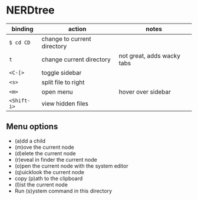 # NERDtree

| binding     | action                      | notes                      |
|-------------|-----------------------------|----------------------------|
| `$ cd CD`   | change to current directory |                            |
| `t`         | change current directory    | not great, adds wacky tabs |
| `<C-[>`     | toggle sidebar              |                            |
| `<s>`       | split file to right         |                            |
| `<m>`       | open menu                   | hover over sidebar         |
| `<Shift-i>` | view hidden files           |                            |


## Menu options
* (a)dd a child
* (m)ove the current node
* (d)elete the current node
* (r)eveal in finder the current node
* (o)pen the current node with the system editor
* (q)uicklook the current node
* copy (p)ath to the clipboard
* (l)ist the current node
* Run (s)ystem command in this directory

